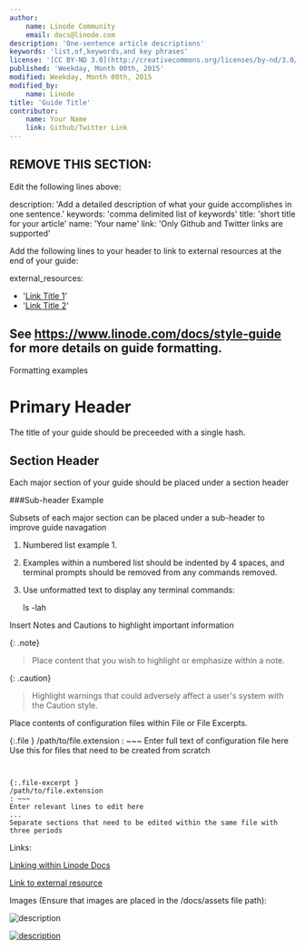 ```yaml
---
author:
    name: Linode Community
    email: docs@linode.com
description: 'One-sentence article descriptions'
keywords: 'list,of,keywords,and key phrases'
license: '[CC BY-ND 3.0](http://creativecommons.org/licenses/by-nd/3.0/us/)'
published: 'Weekday, Month 00th, 2015'
modified: Weekday, Month 00th, 2015
modified_by:
    name: Linode
title: 'Guide Title'
contributor:
    name: Your Name
    link: Github/Twitter Link
---
```


REMOVE THIS SECTION:
--------------------
Edit the following lines above:

description: 'Add a detailed description of what your guide accomplishes in one sentence.'
keywords: 'comma delimited list of keywords'
title: 'short title for your article'
name: 'Your name'
link: 'Only Github and Twitter links are supported'

Add the following lines to your header to link to external resources at the end of your guide:

external_resources:
 - '[Link Title 1](http://www.example.com)'
 - '[Link Title 2](http://www.example.net)'

 See https://www.linode.com/docs/style-guide for more details on guide formatting.
--------------------

Formatting examples

# Primary Header

The title of your guide should be preceeded with a single hash.

## Section Header

Each major section of your guide should be placed under a section header

###Sub-header Example

Subsets of each major section can be placed under a sub-header to improve guide navagation

1. Numbered list example 1.

2. Examples within a numbered list should be indented by 4 spaces, and terminal prompts should be removed from any commands removed.

3. Use unformatted text to display any terminal commands:

    ls -lah

Insert Notes and Cautions to highlight important information

{: .note}
>
> Place content that you wish to highlight or emphasize within a note.

{: .caution}
>
> Highlight warnings that could adversely affect a user's system with the Caution style.

Place contents of configuration files within File or File Excerpts.

{:.file }
/path/to/file.extension
: ~~~
  Enter full text of configuration file here
  Use this for files that need to be created from scratch
  ~~~


{:.file-excerpt }
/path/to/file.extension
: ~~~
  Enter relevant lines to edit here
  ...
  Separate sections that need to be edited within the same file with three periods
  ~~~

Links:

[Linking within Linode Docs](/docs/style-guide)

[Link to external resource](https://www.linode.com)

Images (Ensure that images are placed in the /docs/assets file path):

![description](/docs/assets/filename.png)

[![description](/docs/assets/filename_small.png)](/docs/assets/filename.png)